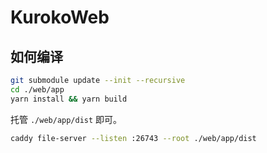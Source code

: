 # KurokoWeb

## 如何编译

```bash
git submodule update --init --recursive
cd ./web/app
yarn install && yarn build
```

托管 `./web/app/dist` 即可。

```bash
caddy file-server --listen :26743 --root ./web/app/dist
```
